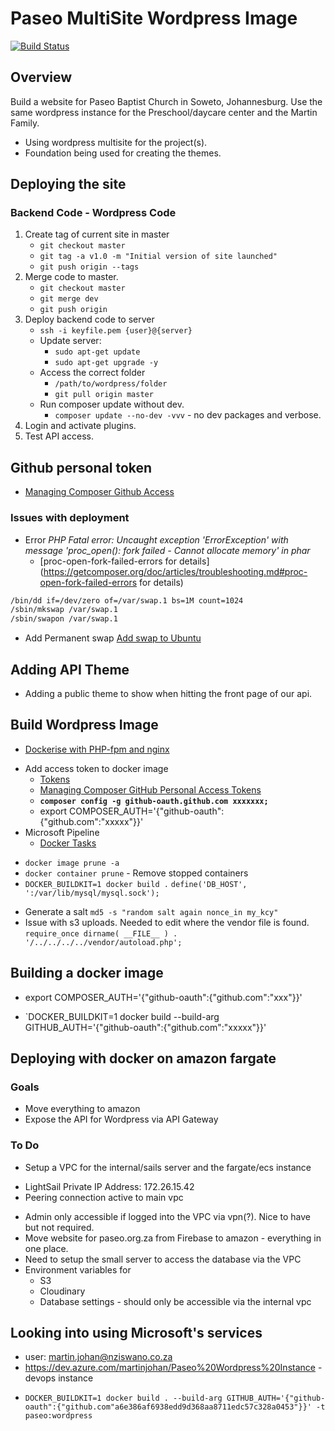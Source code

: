 # Paseo MultiSite Wordpress Image

[![Build Status](https://dev.azure.com/martinjohan/Paseo%20Wordpress%20Instance/_apis/build/status/catenare.paseowp?branchName=master)](https://dev.azure.com/martinjohan/Paseo%20Wordpress%20Instance/_build/latest?definitionId=1&branchName=master)

## Overview

Build a website for Paseo Baptist Church in Soweto, Johannesburg. Use the same wordpress instance for the Preschool/daycare center and the Martin Family.

- Using wordpress multisite for the project(s).
- Foundation being used for creating the themes.

## Deploying the site

### Backend Code - Wordpress Code

1. Create tag of current site in master
   - `git checkout master`
   - `git tag -a v1.0 -m "Initial version of site launched"`
   - `git push origin --tags`
1. Merge code to master.
   - `git checkout master`
   - `git merge dev`
   - `git push origin`
1. Deploy backend code to server
   - `ssh -i keyfile.pem {user}@{server}`
   - Update server:
     - `sudo apt-get update`
     - `sudo apt-get upgrade -y`
   - Access the correct folder
     - `/path/to/wordpress/folder`
     - `git pull origin master`
   - Run composer update without dev.
     - `composer update --no-dev -vvv` - no dev packages and verbose.
1. Login and activate plugins.
1. Test API access.

## Github personal token

- [Managing Composer Github Access](https://www.previousnext.com.au/blog/managing-composer-github-access-personal-access-tokens)

### Issues with deployment

- Error _PHP Fatal error: Uncaught exception 'ErrorException' with message 'proc_open(): fork failed - Cannot allocate memory' in phar_
  - [proc-open-fork-failed-errors for details](https://getcomposer.org/doc/articles/troubleshooting.md#proc-open-fork-failed-errors for details)

```bash
/bin/dd if=/dev/zero of=/var/swap.1 bs=1M count=1024
/sbin/mkswap /var/swap.1
/sbin/swapon /var/swap.1
```

- Add Permanent swap [Add swap to Ubuntu](https://www.digitalocean.com/community/tutorials/how-to-add-swap-on-ubuntu-14-04)

## Adding API Theme

- Adding a public theme to show when hitting the front page of our api.

## Build Wordpress Image

- [Dockerise with PHP-fpm and nginx](http://geekyplatypus.com/dockerise-your-php-application-with-nginx-and-php7-fpm/)

* Add access token to docker image
  - [Tokens](https://github.com/settings/tokens)
  * [Managing Composer GitHub Personal Access Tokens](https://www.previousnext.com.au/blog/managing-composer-github-access-personal-access-tokens)
  - **`composer config -g github-oauth.github.com xxxxxxx;`**
  * export COMPOSER_AUTH='{"github-oauth":{"github.com":"xxxxx"}}'
* Microsoft Pipeline
  - [Docker Tasks](https://docs.microsoft.com/en-us/azure/devops/pipelines/tasks/build/docker?view=azure-devops)

- `docker image prune -a`
- `docker container prune` - Remove stopped containers
- `DOCKER_BUILDKIT=1 docker build .`
  `define('DB_HOST', ':/var/lib/mysql/mysql.sock');`

* Generate a salt `md5 -s "random salt again nonce_in my_kcy"`
* Issue with s3 uploads. Needed to edit where the vendor file is found.
  `require_once dirname( __FILE__ ) . '/../../../../vendor/autoload.php';`

## Building a docker image

- export COMPOSER_AUTH='{"github-oauth":{"github.com":"xxx"}}'

* `DOCKER_BUILDKIT=1 docker build --build-arg GITHUB_AUTH='{"github-oauth":{"github.com":"xxxxx"}}'

## Deploying with docker on amazon fargate

### Goals

- Move everything to amazon
- Expose the API for Wordpress via API Gateway

### To Do

- Setup a VPC for the internal/sails server and the fargate/ecs instance

* LightSail Private IP Address: 172.26.15.42
* Peering connection active to main vpc

- Admin only accessible if logged into the VPC via vpn(?). Nice to have but not required.
- Move website for paseo.org.za from Firebase to amazon - everything in one place.
- Need to setup the small server to access the database via the VPC
- Environment variables for
  - S3
  - Cloudinary
  - Database settings - should only be accessible via the internal vpc

## Looking into using Microsoft's services

- user: martin.johan@nziswano.co.za
- https://dev.azure.com/martinjohan/Paseo%20Wordpress%20Instance - devops instance

* `DOCKER_BUILDKIT=1 docker build . --build-arg GITHUB_AUTH='{"github-oauth":{"github.com"a6e386af6938edd9d368aa8711edc57c328a0453"}}' -t paseo:wordpress`

